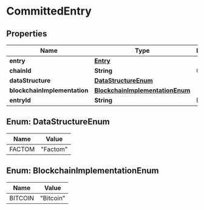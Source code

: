 
# CommittedEntry

## Properties
Name | Type | Description | Notes
------------ | ------------- | ------------- | -------------
**entry** | [**Entry**](Entry.md) |  |  [optional]
**chainId** | **String** | Chain ID |  [optional]
**dataStructure** | [**DataStructureEnum**](#DataStructureEnum) |  | 
**blockchainImplementation** | [**BlockchainImplementationEnum**](#BlockchainImplementationEnum) |  | 
**entryId** | **String** | Entry ID |  [optional]


<a name="DataStructureEnum"></a>
## Enum: DataStructureEnum
Name | Value
---- | -----
FACTOM | &quot;Factom&quot;


<a name="BlockchainImplementationEnum"></a>
## Enum: BlockchainImplementationEnum
Name | Value
---- | -----
BITCOIN | &quot;Bitcoin&quot;



